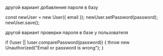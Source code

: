 другой вариант добавления пароля в базу

const newUser = new User({ email });
newUser.setPassword(password);
newUser.save();

другой вариант проверки пароля в базе у пользователя

if (!user || !user.comparePassword(password)) {
throw new Unauthorized("Email or password is wrong");
}
